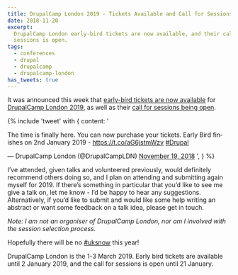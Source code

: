 ```yaml
---
title: DrupalCamp London 2019 - Tickets Available and Call for Sessions
date: 2018-11-20
excerpt:
  DrupalCamp London early-bird tickets are now available, and their call for
  sessions is open.
tags:
  - conferences
  - drupal
  - drupalcamp
  - drupalcamp-london
has_tweets: true
---
```


It was announced this week that [early-bird tickets are now available][0] for
[DrupalCamp London 2019][1], as well as their [call for sessions being open][2].

{% include 'tweet' with {
    content: '<p lang="en" dir="ltr">The time is finally here. You can now purchase your tickets. Early Bird finishes on 2nd January 2019 - <a href="https://t.co/aG6jstmWzv">https://t.co/aG6jstmWzv</a> <a href="https://twitter.com/hashtag/Drupal?src=hash&amp;ref_src=twsrc%5Etfw">#Drupal</a></p>&mdash; DrupalCamp London (@DrupalCampLDN) <a href="https://twitter.com/DrupalCampLDN/status/1064584179113971712?ref_src=twsrc%5Etfw">November 19, 2018</a>
',
} %}

I’ve attended, given talks and volunteered previously, would definitely
recommend others doing so, and I plan on attending and submitting again myself
for 2019. If there’s something in particular that you’d like to see me give a
talk on, let me know - I’d be happy to hear any suggestions. Alternatively, if
you’d like to submit and would like some help writing an abstract or want some
feedback on a talk idea, please get in touch.

_Note: I am not an organiser of DrupalCamp London, nor am I involved with the
session selection process._

Hopefully there will be no [#uksnow][3] this year!

DrupalCamp London is the 1-3 March 2019. Early bird tickets are available until
2 January 2019, and the call for sessions is open until 21 January.

[0]: https://twitter.com/DrupalCampLDN/status/1064584179113971712
[1]: https://drupalcamp.london
[2]: https://drupalcamp.london/get-involved/submit-a-session
[3]: /articles/tweets-drupalcamp-london
